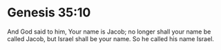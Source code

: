 # Genesis 35:10

And God said to him, Your name is Jacob; no longer shall your name be called Jacob, but Israel shall be your name. So he called his name Israel.
